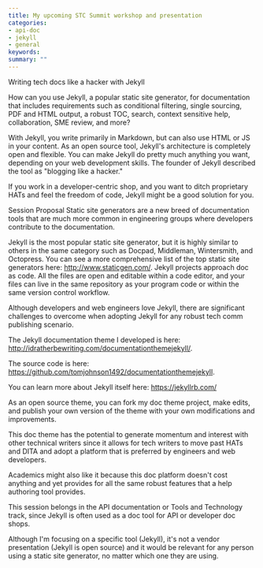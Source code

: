 ```yaml
---
title: My upcoming STC Summit workshop and presentation
categories:
- api-doc
- jekyll
- general
keywords: 
summary: ""
---
```




Writing tech docs like a hacker with Jekyll

How can you use Jekyll, a popular static site generator, for documentation that includes
requirements such as conditional filtering, single sourcing, PDF and HTML output, a robust
TOC, search, context sensitive help, collaboration, SME review, and more?

With Jekyll, you write primarily in Markdown, but can also use HTML or JS in your content. As an open source tool, Jekyll's architecture is completely open and flexible. You can make Jekyll do pretty much anything you want, depending on your web development skills. The founder of Jekyll described the tool as "blogging like a hacker."

If you work in a developer-centric shop, and you want to ditch proprietary HATs and feel the freedom of code, Jekyll might be a good solution for you.

Session Proposal
Static site generators are a new breed of documentation tools that are much more common in
engineering groups where developers contribute to the documentation.

Jekyll is the most popular static site generator, but it is highly similar to others in the same category such as Docpad, Middleman, Wintersmith, and Octopress. You can see a more comprehensive list of the top static site generators here: http://www.staticgen.com/. Jekyll projects approach doc as code. All the files are open and editable within a code editor, and your files can live in the same repository as your program code or within the same version control workflow.

Although developers and web engineers love Jekyll, there are significant challenges to overcome when adopting Jekyll for any robust tech comm publishing scenario.

The Jekyll documentation theme I developed is here: http://idratherbewriting.com/documentationthemejekyll/.

The source code is here: https://github.com/tomjohnson1492/documentationthemejekyll.

You can learn more about Jekyll itself here: https://jekyllrb.com/

As an open source theme, you can fork my doc theme project, make edits, and publish your own version of the theme with your own modifications and improvements.

This doc theme has the potential to generate momentum and interest with other technical writers since it allows for tech writers to move past HATs and DITA and adopt a platform that is preferred by engineers and web developers.

Academics might also like it because this doc platform doesn't cost anything and yet provides for all the same robust features that a help authoring tool provides.

This session belongs in the API documentation or Tools and Technology track, since Jekyll is often used as a doc tool for API or developer doc shops. 

Although I'm focusing on a specific tool (Jekyll), it's not a vendor presentation (Jekyll is open source) and it would be relevant for any person using a static site generator, no matter which one they are using.